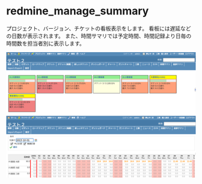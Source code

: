 # redmine_manage_summary
プロジェクト、バージョン、チケットの看板表示をします。
看板には遅延などの日数が表示されます。
また、時間サマリでは予定時間、時間記録より日毎の時間数を担当者別に表示します。

![sample screenshot](./screen/screen-001.png "progress summary")
![sample screenshot](./screen/screen-002.png "time summary")
